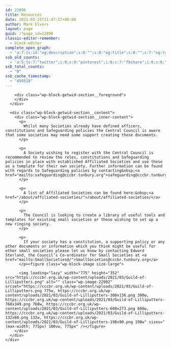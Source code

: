 ```yaml
---
id: 22896
title: Resources
date: 2021-03-21T21:47:57+00:00
author: Mark Elvers
layout: page
guid: /?page_id=22896
classic-editor-remember:
  - block-editor
complete_open_graph:
  - 'a:7:{s:14:"og:description";s:0:"";s:8:"og:title";s:0:"";s:7:"og:type";s:0:"";s:12:"twitter:card";s:7:"summary";s:15:"twitter:creator";s:0:"";s:19:"twitter:description";s:0:"";s:8:"og:image";s:0:"";}'
ssb_old_counts:
  - 'a:5:{s:7:"twitter";i:0;s:9:"pinterest";i:0;s:7:"fbshare";i:0;s:6:"reddit";i:0;s:6:"tumblr";N;}'
ssb_total_counts:
  - "0"
ssb_cache_timestamp:
  - "450518"
---
```

<div class="wp-block-getwid-section">
  <div class="wp-block-getwid-section__wrapper">
    <div class="wp-block-getwid-section__inner-wrapper">
      <div class="wp-block-getwid-section__background-holder">
        <div class="wp-block-getwid-section__background">
        </div>
        
        <div class="wp-block-getwid-section__foreground">
        </div>
      </div>
      
      <div class="wp-block-getwid-section__content">
        <div class="wp-block-getwid-section__inner-content">
          <p>
            Whilst many Societies already have defined officers, constitutions and Safeguarding policies the Central Council is aware that some societies may need some support creating these documents.
          </p>
          
          <p>
            A Society wishing to register with the Central Council is recommended to review the roles, constitutions and Safeguarding policies in place with established Affiliated Societies and use these as a template for their own society. Further information can be found with regards to Safeguarding policies by contacting&nbsp;<a href="mailto:safeguarding@cccbr.tunbury.org">safeguarding@cccbr.tunbury.org</a>
          </p>
          
          <p>
            A list of Affiliated Societies can be found here:&nbsp;<a href="/about/affiliated-societies/">/about/affiliated-societies/</a>
          </p>
          
          <p>
            The Council is looking to create a library of useful tools and templates for existing small societies or those wishing to set up a new ringing society.
          </p>
          
          <p>
            If your society has a constitution, a supporting policy or any other documents or information which you think might be useful for other small societies please let us know by contacting Edward Sterland, the Council’s Co-ordinator for Small Societies at <a href="mailto:SmallSocieties@/">SmallSocieties@cccbr.tunbury.org</a>
          </p><figure class="wp-block-image size-large">
          
          <img loading="lazy" width="775" height="352" src="https://cccbr.org.uk/wp-content/uploads/2021/03/Guild-of-Lilliputters.png" alt="" class="wp-image-22902" srcset="https://cccbr.org.uk/wp-content/uploads/2021/03/Guild-of-Lilliputters.png 775w, https://cccbr.org.uk/wp-content/uploads/2021/03/Guild-of-Lilliputters-300x136.png 300w, https://cccbr.org.uk/wp-content/uploads/2021/03/Guild-of-Lilliputters-768x349.png 768w, https://cccbr.org.uk/wp-content/uploads/2021/03/Guild-of-Lilliputters-600x273.png 600w, https://cccbr.org.uk/wp-content/uploads/2021/03/Guild-of-Lilliputters-132x60.png 132w, https://cccbr.org.uk/wp-content/uploads/2021/03/Guild-of-Lilliputters-198x90.png 198w" sizes="(max-width: 775px) 100vw, 775px" /></figure>
        </div>
      </div>
    </div>
  </div>
</div>
